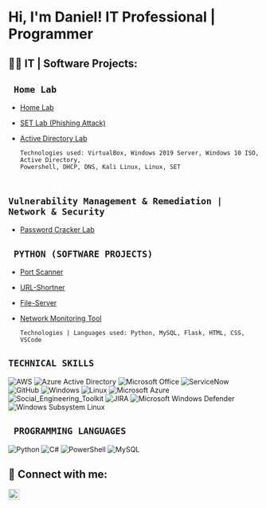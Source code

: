 <h1>Hi, I'm Daniel! IT Professional | Programmer </h1>



<h2>👨‍💻 IT | Software  Projects:</h2>

## <code> Home Lab </code>

   - [Home Lab](https://github.com/DanielTsang26/home-lab)

   - [SET Lab (Phishing Attack)](https://github.com/DanielTsang26/SET)
     
   - [Active Directory Lab](https://github.com/DanielTsang26/home-lab/blob/main/active-directory.md)
   


     ```
     Technologies used: VirtualBox, Windows 2019 Server, Windows 10 ISO, Active Directory,
     Powershell, DHCP, DNS, Kali Linux, Linux, SET
     ```
   

## <code> Vulnerability Management & Remediation | Network & Security </code>

  - [Password Cracker Lab](https://github.com/DanielTsang26/password_audit_lab/tree/main)


## <code> PYTHON (SOFTWARE PROJECTS) </code>

   - [Port Scanner](https://github.com/DanielTsang26/port-scanner)
     
   - [URL-Shortner](https://github.com/DanielTsang26/url-shortner/tree/main)
     
   - [File-Server](https://github.com/DanielTsang26/file-server)

   - [Network Monitoring Tool](https://github.com/DanielTsang26/network-packet-monitoring-tool/tree/main)
   
   
 
     ```
     Technologies | Languages used: Python, MySQL, Flask, HTML, CSS, VSCode
     ```
## <code>TECHNICAL SKILLS</code>

![AWS](https://img.shields.io/badge/-AWS-1d242e?style=flat-square&logo=AWS)
![Azure Active Directory](https://img.shields.io/badge/-Azure_Active_Directory-0b7cdf?style=flat-square&logo=Azure_Active_Directory)
![Microsoft Office](https://img.shields.io/badge/-Microsoft_Office_365-7557a4?style=flat-square&logo=Microsoft_Office_365)
![ServiceNow](https://img.shields.io/badge/-ServiceNow-85b7a4?style=flat-square&logo=ServiceNow)
![GitHub](https://img.shields.io/badge/-GitHub-181717?style=flat-square&logo=github)
![Windows](https://img.shields.io/badge/-Windows-0078d7?style=flat-square&logo=Windows)
![Linux](https://img.shields.io/badge/-Linux-FCC624?style=flat-square&logo=linux&logoColor=black)
![Microsoft Azure](https://img.shields.io/badge/-MicrosoftAzure-FBBC04?style=flat-square&logo=GoogleSlides&logoColor=black)
![Social_Engineering_Toolkit](https://img.shields.io/badge/SET-blue)
![JIRA](https://img.shields.io/badge/JIRA-red)
![Microsoft Windows Defender](https://img.shields.io/badge/Microsoft%20Windows%20Defender-black)
![Windows Subsystem Linux](https://img.shields.io/badge/Windows%20Subsystem%20Linux-blue)


     
## <code> PROGRAMMING LANGUAGES</code>

![Python](https://img.shields.io/badge/-Python-3776AB?style=flat-square&logo=Python&logoColor=white)
![C#](https://img.shields.io/badge/C%23%20-%20green)
![PowerShell](https://img.shields.io/badge/PowerShell%20-%20black)
![MySQL](https://img.shields.io/badge/MySQL%20-%20red)


<h2> 🤳 Connect with me:</h2>

[<img align="left" alt=" Daniel Tsang | LinkedIn" width="22px" src="https://cdn.jsdelivr.net/npm/simple-icons@v3/icons/linkedin.svg" />][linkedin]

[linkedin]: https://linkedin.com/



